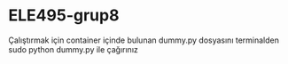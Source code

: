 # ELE495-grup8
Çalıştırmak için container içinde bulunan dummy.py dosyasını terminalden sudo python dummy.py ile çağırınız
